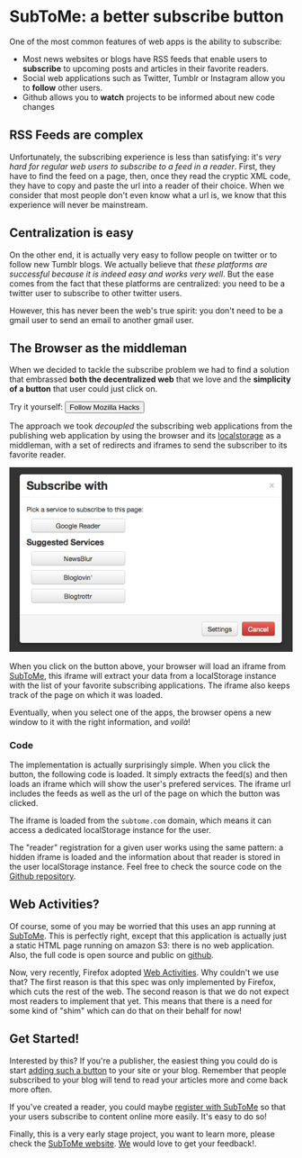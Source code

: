 # SubToMe: a better subscribe button


One of the most common features of web apps is the ability to subscribe:

* Most news websites or blogs have RSS feeds that enable 
users to **subscribe** to upcoming posts and articles in their favorite readers.
* Social web applications such as Twitter, Tumblr or Instagram allow you to **follow** other users.
* Github allows you to **watch** projects to be informed about new code changes

## RSS Feeds are complex

Unfortunately, the subscribing experience is less than satisfying: it's *very hard for regular web users to subscribe to a feed in a reader*. First, they have to find the feed on a page, then, once they read the cryptic XML code, they have to copy and paste the url into a reader of their choice. When we consider that most people don't even know what a url is, we know that this experience will never be mainstream.

## Centralization is easy

On the other end, it is actually very easy to follow people on twitter or to follow new Tumblr blogs. We actually believe that *these platforms are successful because it is indeed easy and works very well*. But the ease comes from the fact that these platforms are centralized: you need to be a twitter user to subscribe to other twitter users.

However, this has never been the web's true spirit: you don't need to be a gmail user to send an email to another gmail user.

## The Browser as the middleman

When we decided to tackle the subscribe problem we had to find a solution that embrassed **both the decentralized web** that we love and the **simplicity of a button** that user could just click on. 

Try it yourself: <input type="button" onclick="(function(){var z=document.createElement('script');z.src='https://www.subtome.com/load.js';document.body.appendChild(z);})()" value="Follow Mozilla Hacks">

The approach we took *decoupled* the subscribing web applications from the publishing web application by using the browser and its [localstorage](https://developer.mozilla.org/en-US/docs/DOM/Storage#localStorage) as a middleman, with a set of redirects and iframes to send the subscriber to its favorite reader.

![The tool picker](./subtome-screenshot.png)

When you click on the button above, your browser will load an iframe from [SubToMe](http://www.subtome.com/), this iframe will extract your data from a localStorage instance with the list of your favorite subscribing applications. The iframe also keeps track of the page on which it was loaded.

Eventually, when you select one of the apps, the browser opens a new window to it with the right information, and *voilà*!

### Code

The implementation is actually surprisingly simple. When you click the button, the following code is loaded. It simply extracts the feed(s) and then loads an iframe which will show the user's prefered services. The iframe url includes the feeds as well as the url of the page on which the button was clicked.

<script src="https://gist.github.com/julien51/4946654.js">
</script>

The iframe is loaded from the `subtome.com` domain, which means it can access a dedicated localStorage instance for the user.

The "reader" registration for a given user works using the same pattern: a hidden iframe is loaded and the information about that reader is stored in the user localStorage instance. Feel free to check the source code on the [Github repository](https://github.com/superfeedr/subtome/tree/master/src).

## Web Activities?

Of course, some of you may be worried that this uses an app running at  [SubToMe](http://www.subtome.com/). This is perfectly right, except that this application is actually just a static HTML page running on amazon S3: there is no web application. Also, the full code is open source and public on [github](https://github.com/superfeedr/subtome).

Now, very recently, Firefox adopted [Web Activities](https://hacks.mozilla.org/2013/01/introducing-web-activities/). Why couldn't we use that? The first reason is that this spec was only implemented by Firefox, which cuts the rest of the web. The second reason is that we do not expect most readers to implement that yet. This means that there is a need for some kind of "shim" which can do that on their behalf for now!

## Get Started!

Interested by this? If you're a publisher, the easiest thing you could do is start [adding such a button](http://www.subtome.com/publishers.html) to your site or your blog. Remember that people subscribed to your blog will tend to read your articles more and come back more often.

<script src="https://gist.github.com/julien51/4332573.js">
</script>

If you've created a reader, you could maybe [register with SubToMe](http://www.subtome.com/developers.html) so that your users subscribe to content online more easily. It's easy to do so!

Finally, this is a very early stage project, you want to learn more, please check the [SubToMe website](http://www.subtome.com/). [We](http://superfeedr.com/) would love to get your feedback!.







